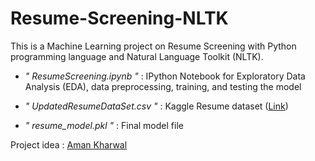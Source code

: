 # Resume-Screening-NLTK

This is a Machine Learning project on Resume Screening with Python programming language and Natural Language Toolkit (NLTK).

* *" ResumeScreening.ipynb "* : IPython Notebook for Exploratory Data Analysis (EDA), data preprocessing, training, and testing the model

* *" UpdatedResumeDataSet.csv "* : Kaggle Resume dataset ([Link](https://www.kaggle.com/dhainjeamita/updatedresumedataset/download))

* *" resume_model.pkl "* : Final model file

Project idea : [Aman Kharwal](https://github.com/amankharwal)
